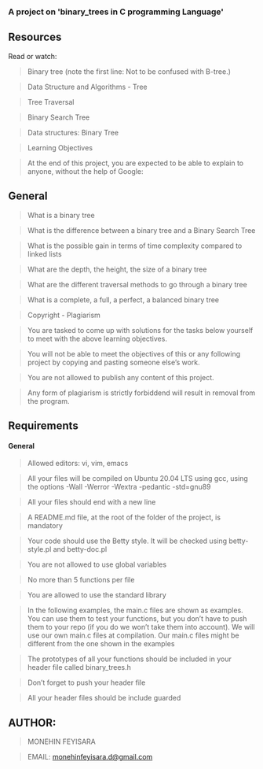 ### A project on 'binary_trees in C programming Language'


## Resources
Read or watch:

> Binary tree (note the first line: Not to be confused with B-tree.)

> Data Structure and Algorithms - Tree

> Tree Traversal

> Binary Search Tree

> Data structures: Binary Tree

> Learning Objectives

> At the end of this project, you are expected to be able to explain to anyone, without the help of Google:

## General

> What is a binary tree

> What is the difference between a binary tree and a Binary Search Tree

> What is the possible gain in terms of time complexity compared to linked lists

> What are the depth, the height, the size of a binary tree

> What are the different traversal methods to go through a binary tree

> What is a complete, a full, a perfect, a balanced binary tree

> Copyright - Plagiarism

> You are tasked to come up with solutions for the tasks below yourself to meet with the above learning objectives.

> You will not be able to meet the objectives of this or any following project by copying and pasting someone else’s work.

> You are not allowed to publish any content of this project.

> Any form of plagiarism is strictly forbiddend will result in removal from the program.

## Requirements

#### General

> Allowed editors: vi, vim, emacs

> All your files will be compiled on Ubuntu 20.04 LTS using gcc, using the options -Wall -Werror -Wextra -pedantic -std=gnu89

> All your files should end with a new line

> A README.md file, at the root of the folder of the project, is mandatory

> Your code should use the Betty style. It will be checked using betty-style.pl and betty-doc.pl

> You are not allowed to use global variables

> No more than 5 functions per file

> You are allowed to use the standard library

> In the following examples, the main.c files are shown as examples. You can use them to test your functions, but you don’t have to push them to your repo (if you do we won’t take them into account). We will use our own main.c files at compilation. Our main.c files might be different from the one shown in the examples

> The prototypes of all your functions should be included in your header file called binary_trees.h

> Don’t forget to push your header file

> All your header files should be include guarded


## AUTHOR:

> MONEHIN FEYISARA

> EMAIL: monehinfeyisara.d@gmail.com
